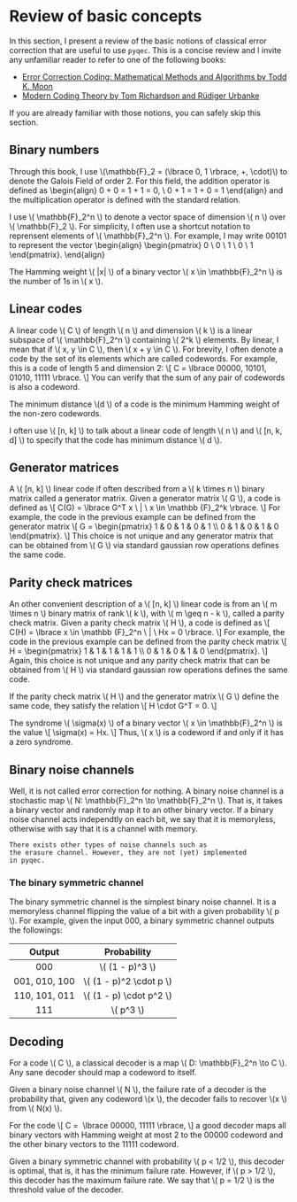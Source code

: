 # Review of basic concepts

In this section,
I present a review of the basic notions
of classical error correction that are useful 
to use `pyqec`.
This is a concise review and I invite any
unfamiliar reader to refer to one of the following books:

- [Error Correction Coding: Mathematical Methods and Algorithms by Todd K. Moon](https://www.wiley.com/en-gb/Error+Correction+Coding%3A+Mathematical+Methods+and+Algorithms-p-9780471739142)
- [Modern Coding Theory by Tom Richardson and Rüdiger Urbanke](https://www.cambridge.org/core/books/modern-coding-theory/A08C3B7B15351BF9C956CDFE5BE4846B)

If you are already familiar with those notions,
you can safely skip this section.


## Binary numbers

Through this book,
I use \\(\mathbb{F}_2 = (\lbrace 0, 1 \rbrace, +, \cdot)\\) to denote the 
Galois Field of order 2.
For this field, 
the addition operator is defined as
\begin{align}
    0 + 0 = 1 + 1 = 0, \\
    0 + 1 = 1 + 0 = 1
\end{align}
and the multiplication operator is defined with the standard relation.

I use \\( \mathbb{F}_2^n \\) to denote a vector space 
of dimension \\( n \\) over \\( \mathbb{F}_2 \\).
For simplicity,
I often use a shortcut notation to reprensent elements of \\( \mathbb{F}_2^n \\).
For example,
I may write 00101 to represent the vector 
\begin{align}
    \begin{pmatrix}
        0 \\ 0 \\ 1 \\ 0 \\ 1
    \end{pmatrix}.
\end{align}

The Hamming weight \\( |x| \\) of a binary vector 
\\( x \in \mathbb{F}_2^n \\) 
is the number of 1s in \\( x \\).


## Linear codes

A linear code \\( C \\) of length \\( n \\) and dimension \\( k \\) is a linear subspace 
of \\( \mathbb{F}_2^n \\) containing \\( 2^k \\) elements.
By linear, 
I mean that if \\( x, y \in C \\), then \\( x + y \in C \\).
For brevity,
I often denote a code by the set of its elements which are called codewords.
For example,
this is a code of length 5 and dimension 2:
\\[
    C = 
    \lbrace
        00000,
        10101,
        01010,
        11111
    \rbrace.
\\]
You can verify that the sum of any pair of codewords is also a codeword.

The minimum distance \\(d \\) of a code is the minimum Hamming weight
of the non-zero codewords.

I often use \\( [n, k] \\) to talk about a linear code
of length \\( n \\)
and \\( [n, k, d] \\) to specify that the code has minimum distance \\( d \\).


## Generator matrices

A \\( [n, k] \\) linear code if often described from a \\( k \times n \\) binary matrix
called a generator matrix.
Given a generator matrix \\( G \\),
a code is defined as 
\\[
    C(G) = 
    \lbrace
        G^T x
        \ | \ 
        x \in \mathbb {F}_2^k
    \rbrace.
\\]
For example,
the code in the previous example can be defined from the generator matrix
\\[
    G =
    \begin{pmatrix}
        1 & 0 & 1 & 0 & 1 \\\\
        0 & 1 & 0 & 1 & 0
    \end{pmatrix}.
\\]
This choice is not unique
and any generator matrix that can be obtained from \\( G \\)
via standard gaussian row operations defines the same code.


## Parity check matrices

An other convenient description of a \\( [n, k] \\) linear code
is from an \\( m \times n \\) binary matrix of rank \\( k \\), 
with \\( m \geq n - k \\),
called a parity check matrix.
Given a parity check matrix \\( H \\),
a code is defined as 
\\[
    C(H) = 
    \lbrace
        x \in \mathbb {F}_2^n
        \ | \ 
        Hx = 0
    \rbrace.
\\]
For example,
the code in the previous example can be defined from the parity check matrix
\\[
    H =
    \begin{pmatrix}
        1 & 1 & 1 & 1 & 1 \\\\
        0 & 1 & 0 & 1 & 0
    \end{pmatrix}.
\\]
Again, 
this choice is not unique
and any parity check matrix that can be obtained from \\( H \\)
via standard gaussian row operations defines the same code.

If the parity check matrix \\( H \\) and the generator matrix \\( G \\)
define the same code,
they satisfy the relation
\\[
    H \cdot G^T = 0.
\\]

The syndrome \\( \sigma(x) \\) of a binary vector \\( x \in \mathbb{F}_2^n \\)
is the value
\\[
    \sigma(x) = Hx.
\\]
Thus, \\( x \\) is a codeword if and only if it has a zero syndrome.


## Binary noise channels

Well, 
it is not called error correction for nothing.
A binary noise channel is a stochastic map \\( N: \mathbb{F}_2^n \to \mathbb{F}_2^n \\).
That is,
it takes a binary vector and randomly map it to an other binary vector.
If a binary noise channel acts independtly on each bit,
we say that it is memoryless,
otherwise with say that it is a channel with memory.

```{note}
There exists other types of noise channels such as
the erasure channel. However, they are not (yet) implemented
in pyqec.
```


### The binary symmetric channel

The binary symmetric channel is the simplest binary noise channel.
It is a memoryless channel flipping the value of a bit with a given 
probability \\( p \\).
For example,
given the input 000, 
a binary symmetric channel outputs the followings:

| Output        | Probability                |
|:-------------:|:--------------------------:|
| 000           | \\( (1 - p)^3 \\)          |
| 001, 010, 100 | \\( (1 - p)^2 \cdot p \\)  |
| 110, 101, 011 | \\( (1 - p) \cdot p^2 \\)  |
| 111           | \\( p^3 \\)                |


## Decoding

For a code \\( C \\), 
a classical decoder is a map \\( D: \mathbb{F}_2^n \to C \\).
Any sane decoder should map a codeword to itself.

Given a binary noise channel \\( N \\),
the failure rate of a decoder is the probability that,
given any codeword \\(x \\),
the decoder fails to recover \\(x \\) from \\( N(x) \\).

For the code 
\\[
    C = 
    \lbrace
        00000,
        11111
    \rbrace,
\\]
a good decoder maps all binary vectors with Hamming weight at most 2 to the 
00000 codeword and the other binary vectors to the 11111 codeword.

Given a binary symmetric channel with probability \\( p < 1/2 \\),
this decoder is optimal,
that is, 
it has the minimum failure rate.
However,
if \\( p > 1/2 \\),
this decoder has the maximum failure rate.
We say that \\( p = 1/2 \\) is the threshold value of the decoder.
